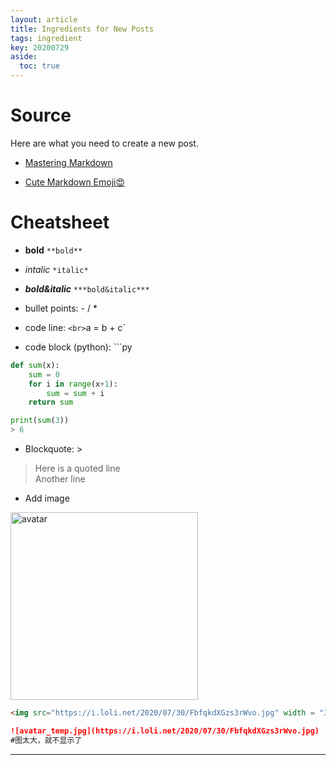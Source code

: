 ```yaml
---
layout: article
title: Ingredients for New Posts
tags: ingredient
key: 20200729
aside:
  toc: true
---
```

<!--more-->

# Source

Here are what you need to create a new post.

- [Mastering Markdown](https://guides.github.com/features/mastering-markdown/)

- [Cute Markdown Emoji:heart_eyes:](https://gist.github.com/rxaviers/7360908)

# Cheatsheet

- **bold** `**bold**`

- *intalic* `*italic*`

- ***bold&italic*** `***bold&italic***`

* bullet points: - / *

* code line: ` <br>
`a = b + c`

* code block (python): ```py <br>
```py
def sum(x):
    sum = 0
    for i in range(x+1):
        sum = sum + i
    return sum
```
```py    
print(sum(3))
> 6
```

- Blockquote: >
> Here is a quoted line <br>
> Another line

- Add image

<img src="https://i.loli.net/2020/07/30/FbfqkdXGzs3rWvo.jpg" width = "300" height = "300" alt="avatar" align=center />

```html
<img src="https://i.loli.net/2020/07/30/FbfqkdXGzs3rWvo.jpg" width = "300" height = "300" alt="avatar" align=center />
```

```md
![avatar_temp.jpg](https://i.loli.net/2020/07/30/FbfqkdXGzs3rWvo.jpg)
#图太大，就不显示了
```
<!--more-->


---

